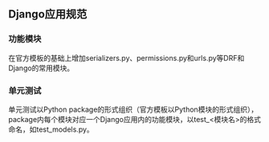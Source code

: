 ## Django应用规范

### 功能模块

在官方模板的基础上增加serializers.py、permissions.py和urls.py等DRF和Django的常用模块。

### 单元测试

单元测试以Python package的形式组织（官方模板以Python模块的形式组织），package内每个模块对应一个Django应用内的功能模块，以test_<模块名>的格式命名，如test_models.py。

